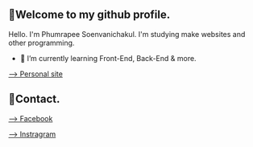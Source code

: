 ## 🙏Welcome to my github profile.

Hello. I'm Phumrapee Soenvanichakul. I'm studying make websites and other programming.

<!-- 🔭 I’m currently working on ... -->
- 🌱 I’m currently learning Front-End, Back-End & more.

[--> Personal site](https://www.google.com)

## 📱Contact.
[--> Facebook](https://web.facebook.com/phumrapee.soenvanichakul.3/)

[--> Instragram](https://www.instagram.com/phumrapeephum/)


